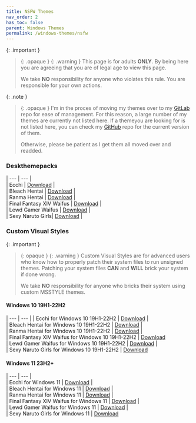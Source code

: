 ```yaml
---
title: NSFW Themes
nav_order: 2
has_toc: false
parent: Windows Themes
permalink: /windows-themes/nsfw
---
```


{: .important }
> {: .opaque }
> {: .warning }
> This page is for adults **ONLY**. By being here you are agreeing that you are of legal age to view this page.
> 
> We take **NO** responsibility for anyone who violates this rule. You are responsible for your own actions.

{: .note }
> {: .opaque }
> I'm in the proces of moving my themes over to my [GitLab](https://gitlab.com/the-back-room/Themes) repo for ease of management. For this reason, a large number of my themes are currently not listed here. If a themeyou are looking for  is not listed here, you can check my [GitHub](https://github.com/The-Back-Room/repositories) repo for the current version of them.
> 
> Otherwise, please be patient as I get them all moved over and readded.

### Deskthemepacks
 
| --- | --- |   
| Ecchi | [Download][Ecchi] |  
| Bleach Hentai | [Download][BLEACHHentai] |  
| Ranma Hentai | [Download][RanmaHentai] |  
| Final Fantasy XIV Waifus | [Download][FFXIVWaifus] |  
| Lewd Gamer Waifus | [Download][LewdGamerWaifus] |  
| Sexy Naruto Girls| [Download][SexyNarutoGirls] |  

### Custom Visual Styles

{: .important }
> {: opaque }
> {: .warning }
> Custom Visual Styles are for advanced users who know how to properly patch their system files to run unsigned themes. 
> Patching your system files **CAN** and **WILL** brick your system if done wrong.
>
> We take **NO** responsibility for anyone who bricks their system using custom MSSTYLE themes.

#### Windows 10 19H1-22H2
 
| --- | --- |
| Ecchi for Windows 10 19H1-22H2 |  [Download][Win10Ecchi] |  
| Bleach Hentai for Windows 10 19H1-22H2 | [Download][Win10BLEACHHentai] |  
| Ranma Hentai for Windows 10 19H1-22H2 | [Download][Win10RanmaHentai] |  
| Final Fantasy XIV Waifus for Windows 10 19H1-22H2 | [Download][Win10FFXIVWaifus]  
| Lewd Gamer Waifus for Windows 10 19H1-22H2 | [Download][Win10LewdGamerWaifus] |   
| Sexy Naruto Girls for Windows 10 19H1-22H2  | [Download][Win10SexyNarutoGirls] 


#### Windows 11 23H2+

| --- | --- |  
| Ecchi for Windows 11 | [Download][Win11Ecchi] |  
| Bleach Hentai for Windows 11 | [Download][Win11BLEACHHentai] |   
| Ranma Hentai for Windows 11 | [Download][Win11RanmaHentai] |  
| Final Fantasy XIV Waifus for Windows 11 | [Download][Win11FFXIVWaifus] |  
| Lewd Gamer Waifus for Windows 11 | [Download][Win11LewdGamerWaifus] |   
| Sexy Naruto Girls for Windows 11  | [Download][Win11SexyNarutoGirls] 

<!-- ////////////////////////////////////////////////////////////////////////////////////////////////////////////////////// -->

[Win10Ecchi]: /windows-themes/nsfw/msstyle/windows-10/19h1-22h2/Ecchi-for-Windows-10-19H1-22H2
[Win10BLEACHHentai]: /windows-themes/nsfw/msstyle/windows-10/19h1-22h2/BLEACH-Hentai-for-Windows-10-19H1-22H2
[Win10RanmaHentai]: /windows-themes/nsfw/msstyle/windows-10/19h1-22h2/Ranma-Hentai-for-Windows-10-19H1-22H2
[Win10FFXIVWaifus]: /windows-themes/nsfw/msstyle/windows-10/19h1-22h2/Final-Fantasy-XIV-Waifus-for-Windows-10-19H1-22H2
[Win10LewdGamerWaifus]: /windows-themes/nsfw/msstyle/windows-10/19h1-22h2/Lewd-Gamer-Waifus-for-Windows-10-19H1-22H2
[Win10SexyNarutoGirls]: /windows-themes/nsfw/msstyle/windows-10/19h1-22h2/Sexy-Naruto-Girls-for-Windows-10-19H2-22H2

[Win11Ecchi]: /windows-themes/nsfw/msstyle/windows-11/Ecchi-for-Windows-11
[Win11BLEACHHentai]: /windows-themes/nsfw/msstyle/windows-11/BLEACH-Hentai-for-Windows-11
[Win11RanmaHentai]: /windows-themes/nsfw/msstyle/windows-11/Ranma-Hentai-for-Windows-11
[Win11LewdGamerWaifus]: /windows-themes/nsfw/msstyle/windows-11/Lewd-Gamer-Waifus-for-Windows-11
[Win11FFXIVWaifus]: /windows-themes/nsfw/msstyle/windows-11/Final-Fantasy-XIV-Waifus-for-Windows-11
[Win11SexyNarutoGirls]: /windows-themes/nsfw/msstyle/windows-11/Sexy-Naruto-Girls-for-Windows-11

[LewdGamerWaifus]: https://gitlab.com/the-back-room/Themes/-/archive/main/Themes-main.zip?path=Deskthemepacks/NSFW/Lewd-Gamer-Waifus
[FFXIVWaifus]: https://gitlab.com/the-back-room/Themes/-/archive/main/Themes-main.zip?path=Deskthemepacks/NSFW/Final-Fantasy-XIV-Waifus
[SexyNarutoGirls]: https://gitlab.com/the-back-room/Themes/-/archive/main/Themes-main.zip?path=Deskthemepacks/NSFW/Sexy-Naruto-Girls
[Ecchi]: https://gitlab.com/the-back-room/Themes/-/archive/main/Themes-main.zip?path=Deskthemepacks/NSFW/Ecchi
[RanmaHentai]: https://gitlab.com/the-back-room/Themes/-/archive/main/Themes-main.zip?path=Deskthemepacks/NSFW/Ranma-Hentai
[BLEACHHentai]: https://gitlab.com/the-back-room/Themes/-/archive/main/Themes-main.zip?path=Deskthemepacks/NSFW/Bleach-Hentai

<!-- ////////////////////////////////////////////////////////////////////////////////////////////////////////////////////// -->